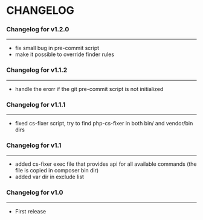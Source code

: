# CHANGELOG

### Changelog for v1.2.0
--------------------

* fix small bug in pre-commit script
* make it possible to override finder rules

### Changelog for v1.1.2
--------------------

* handle the erorr if the git pre-commit script is not initialized

### Changelog for v1.1.1
--------------------

* fixed cs-fixer script, try to find php-cs-fixer in both bin/ and vendor/bin dirs

### Changelog for v1.1
--------------------

* added cs-fixer exec file that provides api for all available commands (the file is copied in composer bin dir)
* added var dir in exclude list

### Changelog for v1.0
------------------

* First release
